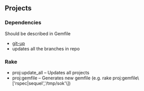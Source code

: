 ## Projects

### Dependencies
Should be described in Gemfile

- [git-up](https://github.com/aanand/git-up)
 - updates all the branches in repo

### Rake

- proj:update_all &ndash; Updates all projects
- proj:gemfile &ndash; Generates new gemfile
  (e.g. rake proj:gemfile\\['rspec|sequel','/tmp/sok'\\])
